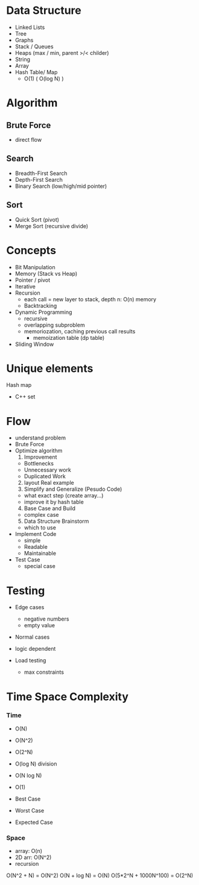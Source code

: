 # Data Structure
- Linked Lists
- Tree
- Graphs
- Stack / Queues
- Heaps (max / min, parent >/< childer)
- String
- Array
- Hash Table/ Map
  - O(1) ( O(log N) )

# Algorithm 

## Brute Force
- direct flow

## Search
- Breadth-First Search
- Depth-First Search
- Binary Search (low/high/mid pointer)

## Sort
- Quick Sort (pivot)
- Merge Sort (recursive divide)

# Concepts 
- Bit Manipulation
- Memory (Stack vs Heap)
- Pointer / pivot
- Iterative
- Recursion
  - each call = new layer to stack, depth n: O(n) memory
  - Backtracking
- Dynamic Programming
  - recursive 
  - overlapping subproblem
  - memoriozation, caching previous call results
	- memoization table (dp table)
- Sliding Window

# Unique elements
Hash map
  - C++ set

# Flow
- understand problem
- Brute Force
- Optimize algorithm 
  1. Improvement
  - Bottlenecks
  - Unnecessary work
  - Duplicated Work
  2. layout Real example
  3. Simplify and Generalize (Pesudo Code)
    - what exact step (create array...)
    - improve it by hash table
  4. Base Case and Build
    - complex case 
  5. Data Structure Brainstorm
    - which to use
- Implement Code
  - simple
  - Readable
  - Maintainable
- Test Case
  - special case

# Testing
- Edge cases
  - negative numbers
  - empty value

- Normal cases

- logic dependent

- Load testing
  - max constraints

# Time Space Complexity

### Time
- O(N)
- O(N^2)
- O(2^N)
- O(log N) division
- O(N log N)
- O(1)

- Best Case
- Worst Case
- Expected Case

### Space
- array: O(n)
- 2D arr: O(N^2)
- recursion

O(N^2 + N) = O(N^2)
O(N + log N) = O(N)
O(5*2^N + 1000N^100) = O(2^N)
